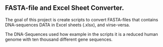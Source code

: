 ## FASTA-file and Excel Sheet Converter.

The goal of this project is create scripts to convert FASTA-files that contains DNA-sequences DATA in Excel sheets (.xlsx), and virse-versa.

The DNA-Sequences used how example in the scripts it is a reduced human genome with ten thousand different gene sequences.
